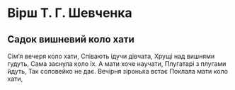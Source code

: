 # Вірш Т. Г. Шевченка

## Садок вишневий коло хати

Сім’я вечеря коло хати,
Співають ідучи дівчата,
Хрущі над вишнями гудуть,
Сама заснула коло їх.
А мати хоче научати,
Плугатарі з плугами йдуть,
Так соловейко не дає.
Вечірня зіронька встає
Поклала мати коло хати,